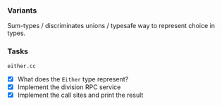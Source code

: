 ### Variants

Sum-types / discriminates unions / typesafe way to represent choice in types.

### Tasks

`either.cc`

- [x] What does the `Either` type represent?
- [x] Implement the division RPC service
- [x] Implement the call sites and print the result
